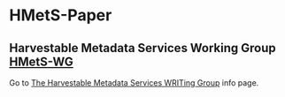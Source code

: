 # HMetS-Paper
## Harvestable Metadata Services Working Group [HMetS-WG](https://www.worlddatasystem.org/community/working-groups/harvestable-metadata-service)

Go to [The Harvestable Metadata Services WRITing Group](https://github.com/ito-ra1/hmets.github.io/tree/master/wg) info page.




